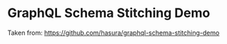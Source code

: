 # GraphQL Schema Stitching Demo

Taken from: https://github.com/hasura/graphql-schema-stitching-demo
